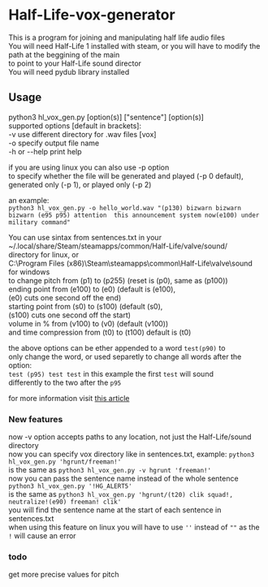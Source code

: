 # Half-Life-vox-generator
This is a program for joining and manipulating half life audio files  
You will need Half-Life 1 installed with steam, or you will have to modify the path at the beggining of the main  
to point to your Half-Life sound director  
You will need pydub library installed  
## Usage
python3 hl\_vox\_gen.py \[option(s)\] \["sentence"\] \[option(s)\]  
supported options \[default in brackets\]:  
-v use different directory for .wav files [vox]  
-o specify output file name  
-h or --help print help  

if you are using linux you can also use -p option  
to specify whether the file will be generated and played (-p 0 default),  
generated only (-p 1), or played only (-p 2)  

an example:  
```python3 hl_vox_gen.py -o hello_world.wav "(p130) bizwarn bizwarn bizwarn (e95 p95) attention  this announcement system now(e100) under military command"```

You can use sintax from sentences.txt in your  
~/.local/share/Steam/steamapps/common/Half-Life/valve/sound/  
directory for linux, or  
C:\\Program Files (x86)\\Steam\\steamapps\\common\\Half-Life\\valve\\sound  
for windows  
to change pitch from (p1) to (p255) (reset is (p0), same as (p100))  
ending point from (e100) to (e0) (default is (e100),  
(e0) cuts one second off the end)  
starting point from (s0) to (s100) (default (s0),  
(s100) cuts one second off the start)  
volume in % from (v100) to (v0) (default (v100))  
and time compression from (t0) to (t100) default is (t0)  

the above options can be ether appended to a word ```test(p90)``` to  
only change the word, or used separetly to change all words after the option:  
```test (p95) test test``` in this example the first ```test``` will sound  
differently to the two after the ```p95```  

for more information visit [this article](https://twhl.info/wiki/page/sentences.txt)  

### New features
now -v option accepts paths to any location, not just the Half-Life/sound directory  
now you can specify vox directory like in sentences.txt, example: ```python3 hl_vox_gen.py 'hgrunt/freeman!'```  
is the same as ```python3 hl_vox_gen.py -v hgrunt 'freeman!'```  
now you can pass the sentence name instead of the whole sentence ```python3 hl_vox_gen.py '!HG_ALERT5'```  
is the same as ```python3 hl_vox_gen.py 'hgrunt/(t20) clik squad!, neutralize!(e90) freeman! clik'```  
you will find the sentence name at the start of each sentence in sentences.txt  
when using this feature on linux you will have to use ```''``` instead of ```""``` as the ```!``` will cause an error  
### todo
get more precise values for pitch  
